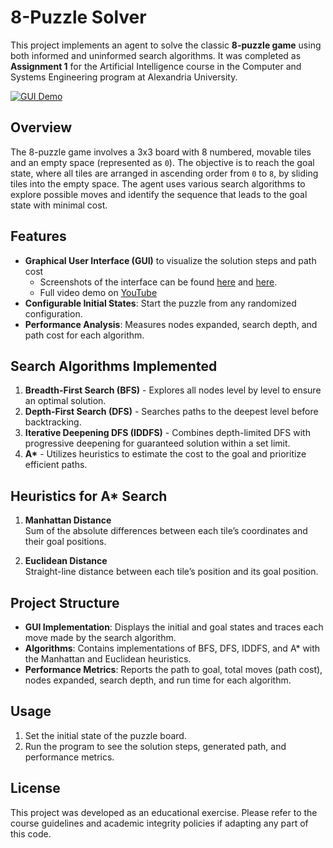 # 8-Puzzle Solver

This project implements an agent to solve the classic **8-puzzle game** using both informed and uninformed search algorithms. It was completed as **Assignment 1** for the Artificial Intelligence course in the Computer and Systems Engineering program at Alexandria University.

[![GUI Demo](https://img.youtube.com/vi/kAQtM2uQznk/0.jpg)](https://youtu.be/kAQtM2uQznk)

## Overview

The 8-puzzle game involves a 3x3 board with 8 numbered, movable tiles and an empty space (represented as `0`). The objective is to reach the goal state, where all tiles are arranged in ascending order from `0` to `8`, by sliding tiles into the empty space. The agent uses various search algorithms to explore possible moves and identify the sequence that leads to the goal state with minimal cost.

## Features

- **Graphical User Interface (GUI)** to visualize the solution steps and path cost
  - Screenshots of the interface can be found [here](https://ibb.co/vcyzxq2) and [here](https://ibb.co/0Fk0ynt).
  - Full video demo on [YouTube](https://youtu.be/kAQtM2uQznk)
- **Configurable Initial States**: Start the puzzle from any randomized configuration.
- **Performance Analysis**: Measures nodes expanded, search depth, and path cost for each algorithm.

## Search Algorithms Implemented

1. **Breadth-First Search (BFS)** - Explores all nodes level by level to ensure an optimal solution.
2. **Depth-First Search (DFS)** - Searches paths to the deepest level before backtracking.
3. **Iterative Deepening DFS (IDDFS)** - Combines depth-limited DFS with progressive deepening for guaranteed solution within a set limit.
4. **A\*** - Utilizes heuristics to estimate the cost to the goal and prioritize efficient paths.

## Heuristics for A* Search

1. **Manhattan Distance**  
   Sum of the absolute differences between each tile’s coordinates and their goal positions.

2. **Euclidean Distance**  
   Straight-line distance between each tile’s position and its goal position.

## Project Structure

- **GUI Implementation**: Displays the initial and goal states and traces each move made by the search algorithm.
- **Algorithms**: Contains implementations of BFS, DFS, IDDFS, and A* with the Manhattan and Euclidean heuristics.
- **Performance Metrics**: Reports the path to goal, total moves (path cost), nodes expanded, search depth, and run time for each algorithm.

## Usage

1. Set the initial state of the puzzle board.
2. Run the program to see the solution steps, generated path, and performance metrics.

## License

This project was developed as an educational exercise. Please refer to the course guidelines and academic integrity policies if adapting any part of this code.

